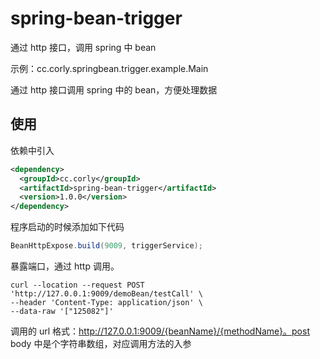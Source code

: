 # spring-bean-trigger

通过 http 接口，调用 spring 中 bean

示例：cc.corly.springbean.trigger.example.Main

通过 http 接口调用 spring 中的 bean，方便处理数据

## 使用

依赖中引入

```xml
<dependency>
  <groupId>cc.corly</groupId>
  <artifactId>spring-bean-trigger</artifactId>
  <version>1.0.0</version>
</dependency>
```

程序启动的时候添加如下代码

```java
BeanHttpExpose.build(9009, triggerService);
```

暴露端口，通过 http 调用。

```shell
curl --location --request POST 'http://127.0.0.1:9009/demoBean/testCall' \
--header 'Content-Type: application/json' \
--data-raw '["125082"]'
```

调用的 url 格式：http://127.0.0.1:9009/{beanName}/{methodName}。post body 中是个字符串数组，对应调用方法的入参
